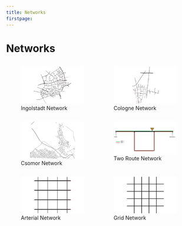 ```yaml
---
title: Networks
firstpage:
---
```


# Networks

<div style="display: flex; justify-content: space-between;">
    <figure style="width: 48%;">
        <img src="../_static/ingolstadt.png" alt="Ingolstadt" width="100%" />
        <figcaption>Ingolstadt Network</figcaption>
    </figure>
    <figure style="width: 48%;">
        <img src="../_static/cologne.png" alt="Cologne" width="100%" />
        <figcaption>Cologne Network</figcaption>
    </figure>
</div>

<div style="display: flex; justify-content: space-between;">
    <figure style="width: 48%;">
        <img src="../_static/csomor.png" alt="Csomor" width="100%" />
        <figcaption>Csomor Network</figcaption>
    </figure>
    <figure style="width: 48%;">
        <img src="../_static/two_route_net.png" alt="Two Route Network" width="100%" />
        <figcaption>Two Route Network</figcaption>
    </figure>
</div>

<div style="display: flex; justify-content: space-between;">
    <figure style="width: 48%;">
        <img src="../_static/arterial.png" alt="Arterial" width="100%" />
        <figcaption>Arterial Network</figcaption>
    </figure>
    <figure style="width: 48%;">
        <img src="../_static/grid.png" alt="Grid" width="100%" />
        <figcaption>Grid Network</figcaption>
    </figure>
</div>

